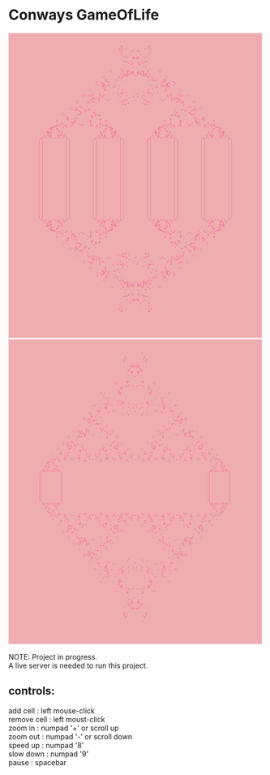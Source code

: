 # Conways GameOfLife
<img loading="lazy" width="500px" height="600px" src="./img/1.png" alt="GOL" />
<img loading="lazy" width="500px" height="600px" src="./img/2.png" alt="GOL" />

NOTE: Project in progress.  
A live server is needed to run this project.

## controls:

 add cell    : left mouse-click  
 remove cell : left moust-click  
 zoom in     :  numpad '+' or scroll up  
 zoom out    : numpad '-'  or scroll down    
 speed up    : numpad '8'  
 slow down   : numpad '9'  
 pause       : spacebar  

